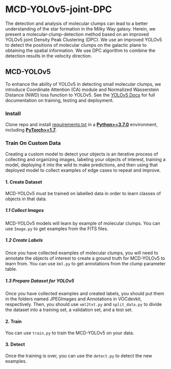 # MCD-YOLOv5-joint-DPC
The detection and analysis of molecular clumps can lead to a better understanding of the star formation in the Milky Way galaxy. Herein, we present a molecular-clump-detection method based on an improved YOLOv5 joint Density Peak Clustering (DPC). We use an improved YOLOv5 to detect the positions of molecular clumps on the galactic plane to obtaining the spatial information. We use DPC algorithm to combine the detection results in the velocity direction.  
## MCD-YOLOv5
To enhance the ability of YOLOv5 in detecting small molecular clumps, we introduce Coordinate Attention (CA) module and Normalized Wasserstein Distance (NWD) loss function to YOLOv5. See the [YOLOv5 Docs](https://docs.ultralytics.com/yolov5) for full documentation on training, testing and deployment. 
### Install
Clone repo and install [requirements.txt](https://github.com/SunetK/MCD-YOLOv5-joint-DPC/blob/main/MCD-YOLOv5/requirements.txt) in a
[**Python>=3.7.0**](https://www.python.org/) environment, including
[**PyTorch>=1.7**](https://pytorch.org/get-started/locally/).
### Train On Custom Data
Creating a custom model to detect your objects is an iterative process of collecting and organizing images, labeling your objects of interest, training a model, deploying it into the wild to make predictions, and then using that deployed model to collect examples of edge cases to repeat and improve.
#### 1. Create Dataset
MCD-YOLOv5 must be trained on labelled data in order to learn classes of objects in that data. 
##### 1.1 Collect Images
MCD-YOLOv5 models will learn by example of molecular clumps. You can use `Image.py` to get examples from the FITS files.
##### 1.2 Create Labels
Once you have collected examples of molecular clumps, you will need to annotate the objects of interest to create a ground truth for MCD-YOLOv5 to learn from. You can use `Xml.py` to get annotations from the clump parameter table.
##### 1.3 Prepare Dataset for YOLOv5
Once you have collected examples and created labels, you should put them in the folders named JPEGImages and Annotations in VOCdevkit, respectively. Then, you should use `xml2txt.py` and `split_data.py` to divide the dataset into a training set, a validation set, and a test set.
#### 2. Train
You can use `train.py` to train the MCD-YOLOv5 on your data.
#### 3. Detect
Once the training is over, you can use the `detect.py` to detect the new examples.
